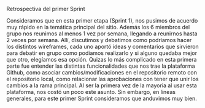 Retrospectiva del primer Sprint

Consideramos que en esta primer etapa (Sprint 1), nos pusimos de acuerdo muy rápido en la temática principal del sitio. Además los 6 miembros del grupo nos reunimos al menos 1 vez por semana, llegando a reunirnos hasta 2 veces por semana. Allí, discutimos y debatimos como podríamos hacer los distintos wireframes, cada uno aportó ideas y comentarios que sirvieron para debatir en grupo como podiamos realizarlo y si alguno quedaba mejor que otro, elegíamos esa opción.
Quizas lo más complicado en esta primera parte fue entender las distintas funcionalidades que nos trae la plataforma Github, como asociar cambios/modificaciones en el repositorio remoto con el repositorio local, como relacionar las aprobaciones con tener que unir los cambios a la rama principal. Al ser la primera vez de la mayoria al usar esta plataforma, nos costó un poco este asunto. 
Sin embargo, en lineas generales, para este primer Sprint consideramos que anduvimos muy bien.
 
